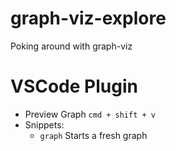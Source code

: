 # graph-viz-explore
Poking around with graph-viz

# VSCode Plugin
* Preview Graph `cmd + shift + v`
* Snippets:
  * `graph` Starts a fresh graph
  